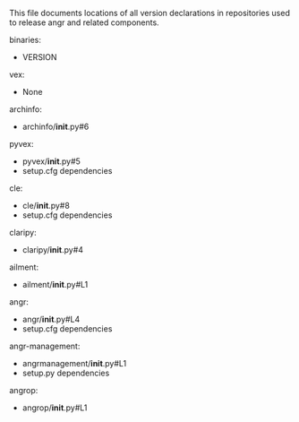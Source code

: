 This file documents locations of all version declarations in repositories used to release angr and related components.


binaries:
- VERSION

vex:
- None

archinfo:
- archinfo/__init__.py#6

pyvex:
- pyvex/__init__.py#5
- setup.cfg dependencies

cle:
- cle/__init__.py#8
- setup.cfg dependencies

claripy:
- claripy/__init__.py#4

ailment:
- ailment/__init__.py#L1

angr:
- angr/__init__.py#L4
- setup.cfg dependencies

angr-management:
- angrmanagement/__init__.py#L1
- setup.py dependencies

angrop:
- angrop/__init__.py#L1

